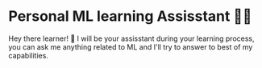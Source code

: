 # Personal ML learning Assisstant 🚀🤖

Hey there learner! 👋 
I will be your assisstant during your learning process, you can ask me anything related to ML and I'll try to answer to best of my capabilities.